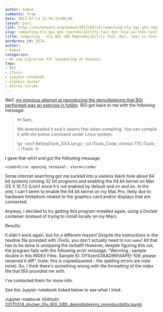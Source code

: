 ```yaml
---
author: kubu4
comments: true
date: 2017-03-14 22:56:21+00:00
layout: post
link: http://onsnetwork.org/kubu4/2017/03/14/computing-oly-bgi-gbs-reproducibility-fail-but-less-so-than-last-time/
slug: computing-oly-bgi-gbs-reproducibility-fail-but-less-so-than-last-time
title: Computing – Oly BGI GBS Reproducibility Fail (but, less so than last time)...
wordpress_id: 2514
author:
- kubu4
categories:
- BS-seq Libraries for Sequencing at Genewiz
tags:
- BGI
- iTools
- jupyter notebook
- olympia oyster
- Ostrea lurida
---
```


Well, [my previous attempt at reproducing the demultiplexing that BGI performed was an exercise in futility](http://onsnetwork.org/kubu4/2017/03/07/computing-oly-bgi-gbs-reproducibility-fail/). BGI got back to me with the following message:





<blockquote>Hi Sam,

We downloaded it and it seems fine when compiling. You can compile it with the below command under Linux system.

tar -zxvf ReSeqTools_XXX.tar.gz ; cd iTools_Code; chmod 775 iTools ; ./ iTools -h</blockquote>





I gave that whirl and got the following message:


    
    <code>Error opening terminal: xterm</code>



Some internet searching got me sucked into a useless black hole about 64 bit systems running 32 bit programs and enabling the 64 bit kernel on Mac OS X 10.7.5 (Lion) since it's not enabled by default and on and on. In the end, I can't seem to enable the 64 bit kernel on my Mac Pro, likely due to hardware limitations related to the graphics card and/or displays that are connected.

Anyway, I decided to try getting this program installed again, using a Docker container (instead of trying to install locally on my Mac).



Results:

It didn't work again, but for a different reason! Despite the instructions in the readme file provided with iTools, you don't actually need to run `make`! All that has to be done is unzipping the tarball!! However, despite figuring this out, the program fails with the following error message: "Warming : sample double in this INDEX Files. Sample ID: OYSzenG1AAD96FAAPEI-109; please renamed it diff" (note: this is copied/pasted - the spelling errors are note mine). So, I think there's something wrong with the formatting of the index file that BGI provided me with.

I've contacted them for more info.

See the Jupyter notebook linked below to see what I tried.

Jupyter notebook (GitHub): [20170314_docker_Oly_BGI_GBS_demultiplexing_reproducibility.ipynb](https://github.com/sr320/LabDocs/blob/master/jupyter_nbs/sam/20170314_docker_Oly_BGI_GBS_demultiplexing_reproducibility.ipynb)
